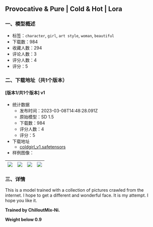 ## Provocative & Pure | Cold & Hot | Lora
### 一、模型概述

- 标签：`character`, `girl`, `art style`, `woman`, `beautiful`
- 下载数：984
- 收藏人数：294
- 评论人数：3
- 评分人数：4
- 评分：5

### 二、下载地址（共1个版本）

#### [版本1/共1个版本] v1

- 统计数据
  - 发布时间：2023-03-08T14:48:28.091Z
  - 原始模型：SD 1.5
  - 下载数：984
  - 评分人数：4
  - 评分：5
- 下载地址
  - [coldgirl_v1.safetensors](https://civitai.com/api/download/models/20290)
- 样例图像：

| <img src="https://image.civitai.com/xG1nkqKTMzGDvpLrqFT7WA/5870754f-38e8-424d-852f-7b7a183a4400/width=450/214694.jpeg" /> | <img src="https://image.civitai.com/xG1nkqKTMzGDvpLrqFT7WA/8ec8bb3d-3c28-4ce6-25c2-043df5a87400/width=450/214710.jpeg" /> | <img src="https://image.civitai.com/xG1nkqKTMzGDvpLrqFT7WA/d740c14c-c990-445b-fc5b-bfb847de9f00/width=450/214709.jpeg" /> | <img src="https://image.civitai.com/xG1nkqKTMzGDvpLrqFT7WA/db240c8c-ff05-477b-1312-c1427eff9800/width=450/214708.jpeg" /> |
| ---- | ---- | ---- | ---- |


### 三、详情
<p>This is a model trained with a collection of pictures crawled from the internet. I hope to get a different and wonderful face. It is my attempt. I hope you like it.</p><p></p><p><strong>Trained by ChilloutMix-Ni.</strong></p><p><strong>Weight below 0.9</strong></p>